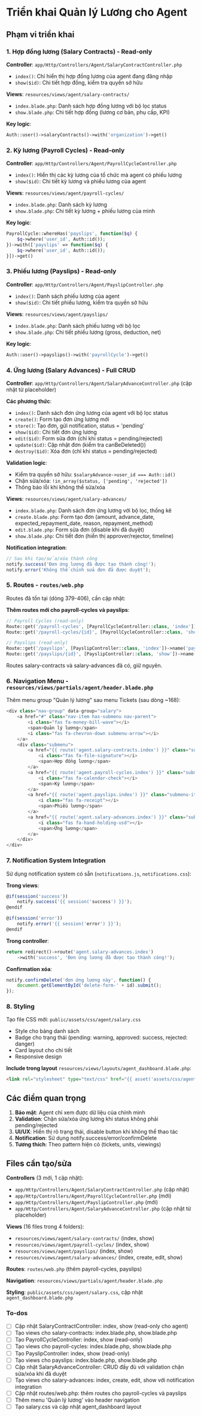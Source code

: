 <!-- d7003c18-60c6-47c9-9557-7e5173f80bdf fd8c0394-82a0-4d08-9e8d-bfa09133ae9b -->
# Triển khai Quản lý Lương cho Agent

## Phạm vi triển khai

### 1. Hợp đồng lương (Salary Contracts) - Read-only

**Controller**: `app/Http/Controllers/Agent/SalaryContractController.php`

- `index()`: Chỉ hiển thị hợp đồng lương của agent đang đăng nhập
- `show($id)`: Chi tiết hợp đồng, kiểm tra quyền sở hữu

**Views**: `resources/views/agent/salary-contracts/`

- `index.blade.php`: Danh sách hợp đồng lương với bộ lọc status
- `show.blade.php`: Chi tiết hợp đồng (lương cơ bản, phụ cấp, KPI)

**Key logic**:

```php
Auth::user()->salaryContracts()->with('organization')->get()
```

### 2. Kỳ lương (Payroll Cycles) - Read-only

**Controller**: `app/Http/Controllers/Agent/PayrollCycleController.php`

- `index()`: Hiển thị các kỳ lương của tổ chức mà agent có phiếu lương
- `show($id)`: Chi tiết kỳ lương và phiếu lương của agent

**Views**: `resources/views/agent/payroll-cycles/`

- `index.blade.php`: Danh sách kỳ lương
- `show.blade.php`: Chi tiết kỳ lương + phiếu lương của mình

**Key logic**:

```php
PayrollCycle::whereHas('payslips', function($q) {
    $q->where('user_id', Auth::id());
})->with(['payslips' => function($q) {
    $q->where('user_id', Auth::id());
}])->get()
```

### 3. Phiếu lương (Payslips) - Read-only

**Controller**: `app/Http/Controllers/Agent/PayslipController.php`

- `index()`: Danh sách phiếu lương của agent
- `show($id)`: Chi tiết phiếu lương, kiểm tra quyền sở hữu

**Views**: `resources/views/agent/payslips/`

- `index.blade.php`: Danh sách phiếu lương với bộ lọc
- `show.blade.php`: Chi tiết phiếu lương (gross, deduction, net)

**Key logic**:

```php
Auth::user()->payslips()->with('payrollCycle')->get()
```

### 4. Ứng lương (Salary Advances) - Full CRUD

**Controller**: `app/Http/Controllers/Agent/SalaryAdvanceController.php` (cập nhật từ placeholder)

**Các phương thức**:

- `index()`: Danh sách đơn ứng lương của agent với bộ lọc status
- `create()`: Form tạo đơn ứng lương mới
- `store()`: Tạo đơn, gửi notification, status = 'pending'
- `show($id)`: Chi tiết đơn ứng lương
- `edit($id)`: Form sửa đơn (chỉ khi status = pending/rejected)
- `update($id)`: Cập nhật đơn (kiểm tra canBeDeleted())
- `destroy($id)`: Xóa đơn (chỉ khi status = pending/rejected)

**Validation logic**:

- Kiểm tra quyền sở hữu: `$salaryAdvance->user_id === Auth::id()`
- Chặn sửa/xóa: `!in_array($status, ['pending', 'rejected'])`
- Thông báo lỗi khi không thể sửa/xóa

**Views**: `resources/views/agent/salary-advances/`

- `index.blade.php`: Danh sách đơn ứng lương với bộ lọc, thống kê
- `create.blade.php`: Form tạo đơn (amount, advance_date, expected_repayment_date, reason, repayment_method)
- `edit.blade.php`: Form sửa đơn (disable khi đã duyệt)
- `show.blade.php`: Chi tiết đơn (hiển thị approver/rejector, timeline)

**Notification integration**:

```javascript
// Sau khi tạo/sửa/xóa thành công
notify.success('Đơn ứng lương đã được tạo thành công!');
notify.error('Không thể chỉnh sửa đơn đã được duyệt');
```

### 5. Routes - `routes/web.php`

Routes đã tồn tại (dòng 379-406), cần cập nhật:

**Thêm routes mới cho payroll-cycles và payslips**:

```php
// Payroll Cycles (read-only)
Route::get('/payroll-cycles', [PayrollCycleController::class, 'index'])->name('payroll-cycles.index');
Route::get('/payroll-cycles/{id}', [PayrollCycleController::class, 'show'])->name('payroll-cycles.show');

// Payslips (read-only)
Route::get('/payslips', [PayslipController::class, 'index'])->name('payslips.index');
Route::get('/payslips/{id}', [PayslipController::class, 'show'])->name('payslips.show');
```

Routes salary-contracts và salary-advances đã có, giữ nguyên.

### 6. Navigation Menu - `resources/views/partials/agent/header.blade.php`

Thêm menu group "Quản lý lương" sau menu Tickets (sau dòng ~168):

```php
<div class="nav-group" data-group="salary">
    <a href="#" class="nav-item has-submenu nav-parent">
        <i class="fas fa-money-bill-wave"></i>
        <span>Quản lý lương</span>
        <i class="fas fa-chevron-down submenu-arrow"></i>
    </a>
    <div class="submenu">
        <a href="{{ route('agent.salary-contracts.index') }}" class="submenu-item">
            <i class="fas fa-file-signature"></i>
            <span>Hợp đồng lương</span>
        </a>
        <a href="{{ route('agent.payroll-cycles.index') }}" class="submenu-item">
            <i class="fas fa-calendar-check"></i>
            <span>Kỳ lương</span>
        </a>
        <a href="{{ route('agent.payslips.index') }}" class="submenu-item">
            <i class="fas fa-receipt"></i>
            <span>Phiếu lương</span>
        </a>
        <a href="{{ route('agent.salary-advances.index') }}" class="submenu-item">
            <i class="fas fa-hand-holding-usd"></i>
            <span>Ứng lương</span>
        </a>
    </div>
</div>
```

### 7. Notification System Integration

Sử dụng notification system có sẵn (`notifications.js`, `notifications.css`):

**Trong views**:

```javascript
@if(session('success'))
    notify.success('{{ session('success') }}');
@endif

@if(session('error'))
    notify.error('{{ session('error') }}');
@endif
```

**Trong controller**:

```php
return redirect()->route('agent.salary-advances.index')
    ->with('success', 'Đơn ứng lương đã được tạo thành công!');
```

**Confirmation xóa**:

```javascript
notify.confirmDelete('đơn ứng lương này', function() {
    document.getElementById('delete-form-' + id).submit();
});
```

### 8. Styling

Tạo file CSS mới: `public/assets/css/agent/salary.css`

- Style cho bảng danh sách
- Badge cho trạng thái (pending: warning, approved: success, rejected: danger)
- Card layout cho chi tiết
- Responsive design

**Include trong layout** `resources/views/layouts/agent_dashboard.blade.php`:

```html
<link rel="stylesheet" type="text/css" href="{{ asset('assets/css/agent/salary.css') }}">
```

## Các điểm quan trọng

1. **Bảo mật**: Agent chỉ xem được dữ liệu của chính mình
2. **Validation**: Chặn sửa/xóa ứng lương khi status không phải pending/rejected
3. **UI/UX**: Hiển thị rõ trạng thái, disable button khi không thể thao tác
4. **Notification**: Sử dụng notify.success/error/confirmDelete
5. **Tương thích**: Theo pattern hiện có (tickets, units, viewings)

## Files cần tạo/sửa

**Controllers** (3 mới, 1 cập nhật):

- `app/Http/Controllers/Agent/SalaryContractController.php` (cập nhật)
- `app/Http/Controllers/Agent/PayrollCycleController.php` (mới)
- `app/Http/Controllers/Agent/PayslipController.php` (mới)
- `app/Http/Controllers/Agent/SalaryAdvanceController.php` (cập nhật từ placeholder)

**Views** (16 files trong 4 folders):

- `resources/views/agent/salary-contracts/` (index, show)
- `resources/views/agent/payroll-cycles/` (index, show)
- `resources/views/agent/payslips/` (index, show)
- `resources/views/agent/salary-advances/` (index, create, edit, show)

**Routes**: `routes/web.php` (thêm payroll-cycles, payslips)

**Navigation**: `resources/views/partials/agent/header.blade.php`

**Styling**: `public/assets/css/agent/salary.css`, cập nhật `agent_dashboard.blade.php`

### To-dos

- [ ] Cập nhật SalaryContractController: index, show (read-only cho agent)
- [ ] Tạo views cho salary-contracts: index.blade.php, show.blade.php
- [ ] Tạo PayrollCycleController: index, show (read-only)
- [ ] Tạo views cho payroll-cycles: index.blade.php, show.blade.php
- [ ] Tạo PayslipController: index, show (read-only)
- [ ] Tạo views cho payslips: index.blade.php, show.blade.php
- [ ] Cập nhật SalaryAdvanceController: CRUD đầy đủ với validation chặn sửa/xóa khi đã duyệt
- [ ] Tạo views cho salary-advances: index, create, edit, show với notification integration
- [ ] Cập nhật routes/web.php: thêm routes cho payroll-cycles và payslips
- [ ] Thêm menu 'Quản lý lương' vào header navigation
- [ ] Tạo salary.css và cập nhật agent_dashboard layout